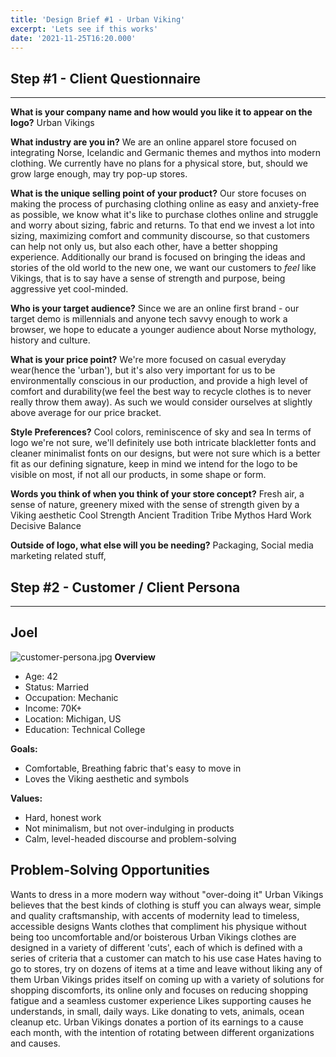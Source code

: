 ```yaml
---
title: 'Design Brief #1 - Urban Viking'
excerpt: 'Lets see if this works'
date: '2021-11-25T16:20.000'
---
```

## Step #1 - Client Questionnaire

---

**What is your company name and how would you like it to appear on the logo?**
Urban Vikings

**What industry are you in?**
We are an online apparel store focused on integrating Norse, Icelandic and Germanic themes and mythos into modern clothing. We currently have no plans for a physical store, but, should we grow large enough, may try pop-up stores.

**What is the unique selling point of your product?**
Our store focuses on making the process of purchasing clothing online as easy and anxiety-free as possible, we know what it's like to purchase clothes online and struggle and worry about sizing, fabric and returns. To that end we invest a lot into sizing, maximizing comfort and community discourse, so that customers can help not only us, but also each other, have a better shopping experience.
Additionally our brand is focused on bringing the ideas and stories of the old world to the new one, we want our customers to *feel* like Vikings, that is to say have a sense of strength and purpose, being aggressive yet cool-minded.

**Who is your target audience?**
Since we are an online first brand -  our target demo is millennials and anyone tech savvy enough to work a browser, we hope to educate a younger audience about Norse mythology, history and culture.

**What is your price point?**
We're more focused on casual everyday wear(hence the 'urban'), but it's also very important for us to be environmentally conscious in our production, and provide a high level of comfort and durability(we feel the best way to recycle clothes is to never really throw them away). As such we would consider ourselves at slightly above average for our price bracket.

**Style Preferences?**
Cool colors, reminiscence of sky and sea
In terms of logo we're not sure, we'll definitely use both intricate blackletter fonts and cleaner minimalist fonts on our designs, but were not sure which is a better fit as our defining signature, keep in mind we intend for the logo to be visible on most, if not all our products, in some shape or form.

**Words you think of when you think of your store concept?**
Fresh air, a sense of nature, greenery mixed with the sense of strength given by a Viking aesthetic
Cool
Strength
Ancient
Tradition
Tribe
Mythos
Hard Work
Decisive
Balance

**Outside of logo, what else will you be needing?**
Packaging, Social media marketing related stuff,

## Step #2 - Customer / Client Persona

---

## Joel

![customer-persona.jpg](/assets/blog/design/urban-vikings/customer-persona.jpg)
**Overview**

- Age: 42
- Status: Married
- Occupation: Mechanic
- Income: 70K+
- Location: Michigan, US
- Education: Technical College

**Goals:**

- Comfortable, Breathing fabric that's easy to move in
- Loves the Viking aesthetic and symbols

**Values:**

- Hard, honest work
- Not minimalism, but not over-indulging in products
- Calm, level-headed discourse and problem-solving

## Problem-Solving Opportunities

Wants to dress in a more modern way without "over-doing it"
Urban Vikings believes that the best kinds of clothing is stuff you can always wear, simple and quality craftsmanship, with accents of modernity lead to timeless, accessible designs
Wants clothes that compliment his physique without being too uncomfortable and/or boisterous
Urban Vikings clothes are designed in a variety of different 'cuts', each of which is defined with a series of criteria that a customer can match to his use case
Hates having to go to stores, try on dozens of items at a time and leave without liking any of them
Urban Vikings prides itself on coming up with a variety of solutions for shopping discomforts, its online only and focuses on reducing shopping fatigue and a seamless customer experience
Likes supporting causes he understands, in small, daily ways. Like donating to vets, animals, ocean cleanup etc.
Urban Vikings donates a portion of its earnings to a cause each month, with the intention of rotating between different organizations and causes.
